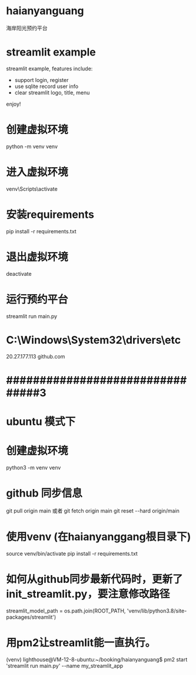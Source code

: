 
# haianyanguang
海岸阳光预约平台


# streamlit example

streamlit example, features include:

- support login, register
- use sqlite record user info
- clear streamlit logo, title, menu

enjoy!

# 创建虚拟环境
python -m venv venv

# 进入虚拟环境
venv\Scripts\activate

# 安装requirements
pip install -r requirements.txt

# 退出虚拟环境
deactivate

# 运行预约平台
streamlit run main.py

# C:\Windows\System32\drivers\etc
20.27.177.113 github.com

# ################################3
# ubuntu 模式下
# 创建虚拟环境
python3 -m venv venv

# github 同步信息
git pull origin main
或者
git fetch origin main
git reset --hard origin/main

# 使用venv (在haianyanggang根目录下)
source venv/bin/activate
pip install -r requirements.txt

# 如何从github同步最新代码时，更新了init_streamlit.py，要注意修改路径
streamlit_model_path = os.path.join(ROOT_PATH, 'venv/lib/python3.8/site-packages/streamlit')

# 用pm2让streamlit能一直执行。
(venv) lighthouse@VM-12-8-ubuntu:~/booking/haianyanguang$ pm2 start 'streamlit run main.py' --name my_streamlit_app